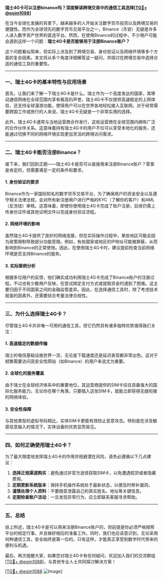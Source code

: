 **瑞士4G卡可以注册binance吗？深度解读跨境交易中的通信工具选择[[TG💪+ @esim1088](https://t.me/s/esim1088)]**

在当今全球化发展的背景下，越来越多的人开始关注数字货币投资以及跨境交易的便捷性。而作为全球领先的数字货币交易平台之一，Binance（币安）无疑是许多人进入数字资产世界的首选平台。然而，在使用Binance的过程中，不少用户可能会遇到这样一个问题：**瑞士4G卡是否能够用于注册Binance账户？**

这个问题看似简单，但实际上涉及到了跨境交易、身份验证以及网络环境等多个方面的复杂因素。本文将从多个角度详细解答这一疑问，并探讨在跨境交易中选择合适的通信工具的重要性。

---

### 一、瑞士4G卡的基本特性与应用场景

首先，让我们来了解一下瑞士4G卡是什么。瑞士作为一个高度发达的国家，其移动通信网络在全球范围内享有极高的声誉。瑞士4G卡不仅提供高速稳定的上网体验，还支持全球漫游功能，使得用户可以在世界各地轻松接入互联网。对于经常需要跨国工作或旅行的人来说，瑞士4G卡无疑是一个非常实用的选择。

此外，瑞士4G卡通常与当地运营商合作发行，这些运营商在全球范围内拥有广泛的合作伙伴关系。这意味着持有瑞士4G卡的用户不仅可以享受本地化的服务，还能通过切换不同的网络环境实现更加灵活的跨境访问需求。

---

### 二、瑞士4G卡能否注册Binance？

接下来，我们回到正题——瑞士4G卡是否可以直接用来注册Binance账户？答案是肯定的，但需要满足一定的条件和要求。

#### 1. 身份验证的要求
Binance作为一家国际知名的数字货币交易平台，为了确保用户的资金安全以及遵守相关法律法规，会对所有新注册用户进行严格的KYC（了解你的客户）和AML（反洗钱）审核。这意味着，即使你使用瑞士4G卡完成了账户注册，后续仍需上传身份证件或其他证明文件以完成身份验证流程。

#### 2. 网络环境的影响
虽然瑞士4G卡提供了良好的网络连接，但在实际操作过程中，某些地区可能会因为政策限制导致部分功能受限。例如，有些国家或地区的IP地址可能被屏蔽，从而影响到Binance的正常使用。因此，在使用瑞士4G卡时，建议提前检查当前网络环境是否支持Binance的服务。

#### 3. 实际案例分析
根据多位用户的反馈，他们确实成功利用瑞士4G卡完成了Binance账户的注册过程。不过也有少数用户反映，在尝试绑定支付方式或提取资金时遇到了困难。这主要归因于不同国家之间的金融监管差异。因此，在选择通信工具时，除了考虑技术层面的因素外，还需要综合考量法律合规性。

---

### 三、为什么选择瑞士4G卡？

尽管瑞士4G卡并非唯一可用的通信工具，但它仍然具有诸多独特优势值得我们关注：

#### 1. 高速稳定的数据传输
瑞士的电信基础设施世界一流，无论是下载速度还是延迟表现都非常出色。这对于频繁需要访问高安全性网站（如Binance）的用户来说尤为重要。

#### 2. 全球化的服务覆盖
由于瑞士在全球经济体系中的重要地位，其运营商提供的SIM卡往往具备强大的国际化服务能力。无论你在哪个角落，只要插入这张SIM卡，就能立即获得无缝衔接的网络体验。

#### 3. 安全性保障
与其他类型的虚拟号码相比，实体SIM卡更能有效防止恶意攻击。特别是在涉及敏感信息输入的情况下，实体设备的优势显而易见。

---

### 四、如何正确使用瑞士4G卡？

为了最大限度地发挥瑞士4G卡的作用并规避潜在风险，请务必遵循以下几点建议：

1. **选择正规渠道购买**：避免通过非官方途径获取SIM卡，以免遭遇假货或者隐藏费用。
2. **定期更新系统版本**：保持手机操作系统处于最新状态，以便及时修补漏洞。
3. **谨慎处理个人资料**：不要随意泄露自己的真实姓名、地址等关键信息。
4. **定期检查账户活动**：一旦发现异常行为，应立即联系客服寻求帮助。

---

### 五、总结

综上所述，瑞士4G卡是可以用来注册Binance账户的，但前提是你必须严格按照平台的规定行事，并且做好相应的准备工作。同时，我们也应该意识到，无论采用何种通信工具，安全始终是第一位的。只有这样，才能真正享受到数字时代带来的便利与机遇。

最后，再次提醒大家，如果您对瑞士4G卡有任何疑问，欢迎加入我们的交流群组[[TG💪+ @esim1088](https://t.me/s/esim1088)]，与其他专业人士共同探讨解决方案！

[[TG💪+ @esim1088](https://t.me/s/esim1088) ![Image](https://i.postimg.cc/4NQfJmqS/Snipaste-2025-05-13-00-14-12.png)]